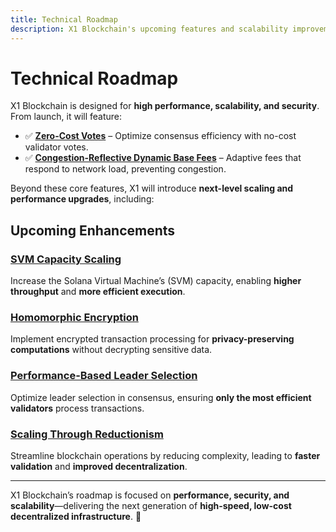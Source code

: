 ```yaml
---
title: Technical Roadmap
description: X1 Blockchain's upcoming features and scalability improvements.
---
```


# Technical Roadmap

X1 Blockchain is designed for **high performance, scalability, and security**. From launch, it will feature:

- ✅ **[Zero-Cost Votes](../zero-cost-votes.md)** – Optimize consensus efficiency with no-cost validator votes.
- ✅ **[Congestion-Reflective Dynamic Base Fees](../dynamic-base-fees.md)** – Adaptive fees that respond to network load, preventing congestion.

Beyond these core features, X1 will introduce **next-level scaling and performance upgrades**, including:

## Upcoming Enhancements

### **[SVM Capacity Scaling](svm-capacity-scaling.md)**  
Increase the Solana Virtual Machine’s (SVM) capacity, enabling **higher throughput** and **more efficient execution**.

### **[Homomorphic Encryption](homomorphic-encryption.md)**  
Implement encrypted transaction processing for **privacy-preserving computations** without decrypting sensitive data.

### **[Performance-Based Leader Selection](performance-based-leader-selection.md)**  
Optimize leader selection in consensus, ensuring **only the most efficient validators** process transactions.

### **[Scaling Through Reductionism](scaling-through-reductionism.md)**  
Streamline blockchain operations by reducing complexity, leading to **faster validation** and **improved decentralization**.

---

X1 Blockchain’s roadmap is focused on **performance, security, and scalability**—delivering the next generation of **high-speed, low-cost decentralized infrastructure**. 🚀
